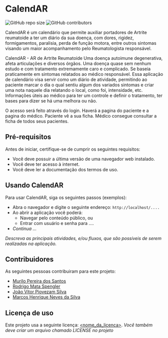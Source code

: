 <!--- Nome_da_Aplicação --->
# CalendAR

<!--- Exemplos de badges. Acesse https://shields.io para outras opções. Você pode querer incluir informações de dependencias, build, testes, licença, etc. --->
![GitHub repo size](https://img.shields.io/github/repo-size/hsborges/progweb-template)
![GitHub contributors](https://img.shields.io/github/contributors/hsborges/progweb-template)

<!--- Nome_da_Aplicação é um/uma ... que permite/tem por objetivo/visa/etc .... --->
CalendAR é um calendário que permite auxiliar portadores de Artrite reumatoide a ter um diário da sua doença, com dores, rigidez, formigamentos, paralisia, perda de função motora, entre outros sintomas visando um maior acompanhamento pelo Reumatologista responsável. 

<!--- Coloque aqui linhas adicionais com informações sobre o que a aplicação faz. Sua introdução deve ser de no máximo 3 parágrafos, seja simples e objetivo para não sobrecarregar de detalhes desnecessários este espaço. Se necessário, crie novas seções abaixo. --->
CalendAR - AR de Artrite Reumatoide
Uma doença autoimune degenerativa, afeta articulações e diversos órgãos.
Uma doença quase sem nenhum estudo e com tratamento extremamente caro e  complicado.
Se baseia praticamente em sintomas relatados ao médico responsável.
Essa aplicação de calendário visa servir como um diário de atividade, permitindo ao paciente marcar o dia o qual sentiu algum dos variados sintomas e criar uma nota naquele dia relatando o local, como foi, intensidade, etc.
Informações úteis ao médico para ter um controle e definir o tratamento, ter bases para dizer se há uma melhora ou não.

O acesso será feito através do login.
Haverá a pagina do paciente e a pagina do médico.
Paciente vê a sua ficha.
Médico consegue consultar a ficha de todos seus pacientes.


## Pré-requisitos

<!--- Antes de iniciar, certifique-se de cumprir os seguintes requisitos: --->
<!---  <!--- Estes são alguns exemplos de requisitos. Adicione, duplique e remove como necessário --->
<!--- * Você deve possuir a última versão do `<linguagem/dependencia/etc>` instalado. --->
<!--- * Você deve possuir uma máquina `<Windows/Linux/Mac>`. (Deixe claro qual SO é possível rodar a aplicação, Linux é obrigatório). --->
<!--- * Você deve ler o `<guia/link/documentação>` dos termos de uso. --->
<!--- * (outros ...) --->

Antes de iniciar, certifique-se de cumprir os seguintes requisitos:
<!--- Estes são alguns exemplos de requisitos. Adicione, duplique e remove como necessário --->
* Você deve possuir a última versão de uma navegador web instalado.
* Você deve ter acesso à internet.
* Você deve ler a documentação dos termos de uso.

## Usando CalendAR

Para usar CalendAR, siga os seguintes passos (exemplos):

* Abra o navegador e digite o seguinte endereço: `http://localhost/....`
* Ao abrir a aplicação você poderá:
  * Navegar pelo conteúdo público, ou
  * Entrar com usuário e senha para ....
* *Continua ...*  

*Descreva as principais atividades, e/ou fluxos, que são possíveis de serem realizadas na aplicação.*

## Contribuidores

As seguintes pessoas contribuiram para este projeto:

* [Murilo Pereira dos Santos](https://github.com/Mucrilo)
* [Rodrigo Mata Spengler](https://github.com/Rodrigo-Mata-Spengler)
* [João Vitor Piovezam Silva](https://github.com/joaoPiovezam)
* [Marcos Henrique Neves da Silva](https://github.com/Marcos1055)

## Licença de uso

<!--- Se não tiver certeza de qual, verifique este site: https://choosealicense.com/--->
Este projeto usa a seguinte licença: [<nome_da_licenca>](<link>).
*Você também deve criar um arquivo chamado LICENSE no projeto*
